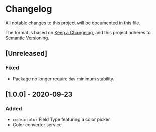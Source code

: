 # Changelog
All notable changes to this project will be documented in this file.

The format is based on [Keep a Changelog](https://keepachangelog.com/en/1.0.0/),
and this project adheres to [Semantic Versioning](https://semver.org/spec/v2.0.0.html).

## [Unreleased]
### Fixed
- Package no longer require `dev` minimum stability.

## [1.0.0] - 2020-09-23
### Added
- `codeincolor` Field Type featuring a color picker
- Color converter service
